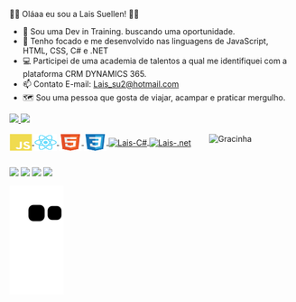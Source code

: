 👩‍💻 Oláaa eu sou a Lais Suellen! 👩‍💻

- 🔭 Sou uma Dev in Training. buscando uma oportunidade.
- 🌱 Tenho focado e me desenvolvido nas linguagens de JavaScript, HTML, CSS, C# e .NET
- 💻 Participei de uma academia de talentos a qual me identifiquei com a plataforma CRM DYNAMICS 365.
- 📫 Contato E-mail: Lais_su2@hotmail.com
- 🗺️ Sou uma pessoa que gosta de viajar, acampar e praticar mergulho.
 <div>
  <a href="https://github.com/Lais-Suellen">
  <img height="180em" src="https://github-readme-stats.vercel.app/api?username=Lais-Suellen&show_icons=true&theme=dracula&include_all_commits=true&count_private=true"/>
  <img height="180em" src="https://github-readme-stats.vercel.app/api/top-langs/?username=Lais-Suellen&layout=compact&langs_count=7&theme=dracula"/>
</div>

  <div style="display: inline_block"><br>
  <img align="center" alt="Lais-Js" height="30" width="40" src="https://raw.githubusercontent.com/devicons/devicon/master/icons/javascript/javascript-plain.svg">
  <img align="center" alt= Lais-React" height="30" width="40" src="https://raw.githubusercontent.com/devicons/devicon/master/icons/react/react-original.svg">
  <img align="center" alt="Lais-HTML" height="30" width="40" src="https://raw.githubusercontent.com/devicons/devicon/master/icons/html5/html5-original.svg">
  <img align="center" alt="Lais-CSS" height="30" width="40" src="https://raw.githubusercontent.com/devicons/devicon/master/icons/css3/css3-original.svg">
  <img align="center" alt="Lais-C#" height="30" width="40" src="https://img.shields.io/badge/C%23-239120?style=for-the-badge&logo=c-sharp&logoColor=white">
  <img align="center" alt="Lais-.net" height="30" width="40" src="https://img.shields.io/badge/.NET-5C2D91?style=for-the-badge&logo=.net&logoColor=white">

 <img align="right" alt="Gracinha" heigth ="150" width="150" src="https://i.pinimg.com/originals/58/4e/a4/584ea4b7d23bff2989003c670c202f7d.jpg">
</div>

</div>
  
  ##
  ##
 
<div> 
  <a href="https://www.linkedin.com/in/lais-suellen-10bb60208/" target="_blank"><img src="https://img.shields.io/badge/-LinkedIn-%230077B5?style=for-the-badge&logo=linkedin&logoColor=white" target="_blank"></a> 
  <a href = "mailto:lais_su2@hotmail.com"><img src="https://img.shields.io/badge/-Gmail-%23333?style=for-the-badge&logo=gmail&logoColor=white" target="_blank"></a>
  <a href="https://instagram.com/laissu2" target="_blank"><img src="https://img.shields.io/badge/-Instagram-%23E4405F?style=for-the-badge&logo=instagram&logoColor=white" target="_blank"></a>
 <a href="https://app.slack.com/client/T0290HH98B0/C02949FPBMK/user_profile/U02923YVBGW" target="_blank"><img src="https://img.shields.io/badge/Slack-4A154B?style=for-the-badge&logo=slack&logoColor=white"></a>
 
   ![Snake animation](https://github.com/rafaballerini/rafaballerini/blob/output/github-contribution-grid-snake.svg)

</div>
